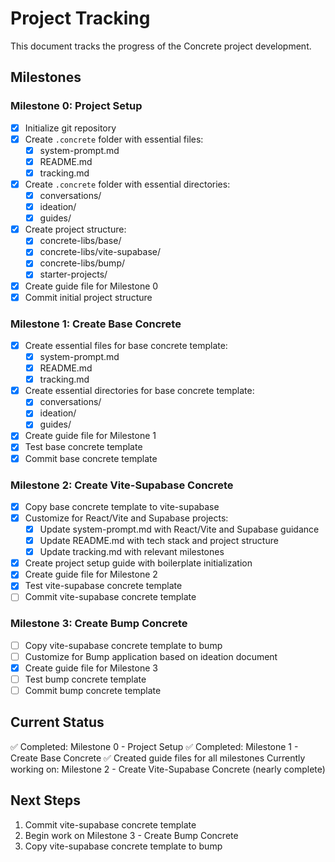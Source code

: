 # Project Tracking

This document tracks the progress of the Concrete project development.

## Milestones

### Milestone 0: Project Setup
- [x] Initialize git repository
- [x] Create `.concrete` folder with essential files:
  - [x] system-prompt.md
  - [x] README.md
  - [x] tracking.md
- [x] Create `.concrete` folder with essential directories:
  - [x] conversations/
  - [x] ideation/
  - [x] guides/
- [x] Create project structure:
  - [x] concrete-libs/base/
  - [x] concrete-libs/vite-supabase/
  - [x] concrete-libs/bump/
  - [x] starter-projects/
- [x] Create guide file for Milestone 0
- [x] Commit initial project structure

### Milestone 1: Create Base Concrete
- [x] Create essential files for base concrete template:
  - [x] system-prompt.md
  - [x] README.md
  - [x] tracking.md
- [x] Create essential directories for base concrete template:
  - [x] conversations/
  - [x] ideation/
  - [x] guides/
- [x] Create guide file for Milestone 1
- [x] Test base concrete template
- [x] Commit base concrete template

### Milestone 2: Create Vite-Supabase Concrete
- [x] Copy base concrete template to vite-supabase
- [x] Customize for React/Vite and Supabase projects:
  - [x] Update system-prompt.md with React/Vite and Supabase guidance
  - [x] Update README.md with tech stack and project structure
  - [x] Update tracking.md with relevant milestones
- [x] Create project setup guide with boilerplate initialization
- [x] Create guide file for Milestone 2
- [x] Test vite-supabase concrete template
- [ ] Commit vite-supabase concrete template

### Milestone 3: Create Bump Concrete
- [ ] Copy vite-supabase concrete template to bump
- [ ] Customize for Bump application based on ideation document
- [x] Create guide file for Milestone 3
- [ ] Test bump concrete template
- [ ] Commit bump concrete template

## Current Status

✅ Completed: Milestone 0 - Project Setup
✅ Completed: Milestone 1 - Create Base Concrete
✅ Created guide files for all milestones
Currently working on: Milestone 2 - Create Vite-Supabase Concrete (nearly complete)

## Next Steps

1. Commit vite-supabase concrete template
2. Begin work on Milestone 3 - Create Bump Concrete
3. Copy vite-supabase concrete template to bump 